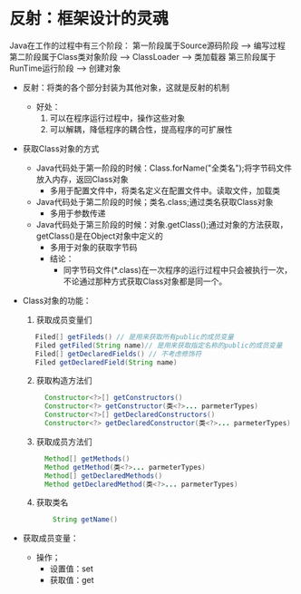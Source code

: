 # 反射：框架设计的灵魂

Java在工作的过程中有三个阶段： 第一阶段属于Source源码阶段 --> 编写过程 第二阶段属于Class类对象阶段 --> ClassLoader --> 类加载器 第三阶段属于RunTime运行阶段 --> 创建对象

- 反射：将类的各个部分封装为其他对象，这就是反射的机制
    - 好处：
        1. 可以在程序运行过程中，操作这些对象
        2. 可以解耦，降低程序的耦合性，提高程序的可扩展性

- 获取Class对象的方式
    - Java代码处于第一阶段的时候：Class.forName("全类名");将字节码文件放入内存，返回Class对象
        - 多用于配置文件中，将类名定义在配置文件中。读取文件，加载类
    - Java代码处于第二阶段的时候；类名.class;通过类名获取Class对象
        - 多用于参数传递
    - Java代码处于第三阶段的时候：对象.getClass();通过对象的方法获取，getClass()是在Object对象中定义的
        - 多用于对象的获取字节码
        - 结论：
            - 同字节码文件(*.class)在一次程序的运行过程中只会被执行一次，不论通过那种方式获取Class对象都是同一个。
- Class对象的功能：
    1. 获取成员变量们
   ```java
      Filed[] getFileds() // 是用来获取所有public的成员变量
      Filed getFiled(String name)// 是用来获取指定名称的public的成员变量
      Filed[] getDeclaredFields() // 不考虑修饰符
      Filed getDeclaredField(String name)
  ```
  2. 获取构造方法们
     ```java
       Constructor<?>[] getConstructors()
       Constructor<?> getConstructor(类<?>... parmeterTypes)
       Constructor<?>[] getDeclaredConstructors()
       Constructor<?> getDeclaredConstructor(类<?>... parmeterTypes)
     ```
   3. 获取成员方法们
      ```java
        Method[] getMethods()
        Method getMethod(类<?>... parmeterTypes)
        Method[] getDeclaredMethods()
        Method getDeclaredMethod(类<?>... parmeterTypes)
      ```
   4. 获取类名
      ```java
          String getName()
      ```
   
- 获取成员变量：
  - 操作；
    - 设置值：set
    - 获取值：get
